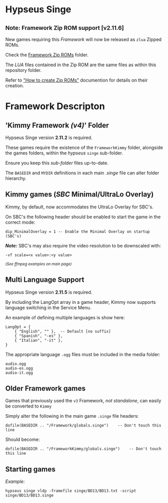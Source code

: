 # Hypseus Singe

## <sup> Note: Framework Zip ROM support [v2.11.6]</sup>

New games requiring this _Framework_ will now be released as `zlua` Zipped ROMs.

Check the [Framework Zip ROMs](https://github.com/DirtBagXon/hypseus_singe_data/tree/master/00-zip-roms/00-Framework-zip-rom) folder.

The _LUA_ files contained in the Zip ROM are the same files as within this repository folder.

Refer to ["How to create Zip ROMs"](https://github.com/DirtBagXon/hypseus_singe_data/tree/master/00-zip-roms#creating-or-converting-a-zip-rom-game) documention for details on their creation.

# Framework Descripton
  
## 'Kimmy Framework _(v4)_' Folder

Hypseus Singe version **2.11.2** is required.

These games require the existence of the `FrameworkKimmy` folder, alongside the games folders, within the _hypseus_ `singe` sub-folder.

Ensure you keep this _sub-folder_ files up-to-date.

The `BASEDIR` and `MYDIR` definitions in each main _.singe_ file can alter folder hierarchy.

## Kimmy games (_SBC_ Minimal/UltraLo Overlay)

Kimmy, by default, now accommodates the UltraLo Overlay for SBC's.

On SBC's the following header should be enabled to start the game in the correct mode:

    dip_MinimalOverlay = 1 -- Enable the Minimal Overlay on startup (SBC's)


**_Note:_** SBC's may also require the video resolution to be downscaled with:

    -vf scale=<x value>:<y value>

<sup>_(See ffmpeg examples on main page)_</sup>

## Multi Language Support

Hypseus Singe version **2.11.5** is required.

By including the LangOpt array in a game header, Kimmy now supports language switching in the Service Menu.

An example of defining multiple languages is show here:

```
LangOpt = {
    { "English", "" },  -- Default [no suffix]
    { "Spanish", "-es" },
    { "Italian", "-it" },
}
```

The appropriate language `.ogg` files must be included in the media folder:

```
audio.ogg
audio-es.ogg
audio-it.ogg
```

## Older Framework games

Games that previously used the `v3` Framework, _not standalone_, can easily be converted to `Kimmy`

Simply alter the following in the main game `.singe` file headers:

    dofile(BASEDIR .. "/Framework/globals.singe")    -- Don't touch this line

Should become:

    dofile(BASEDIR .. "/FrameworkKimmy/globals.singe")    -- Don't touch this line

## Starting games

_Example:_

`hypseus singe vldp -framefile singe/BD13/BD13.txt -script singe/BD13/BD13.singe`
